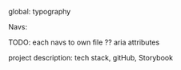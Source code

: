 global:
typography

Navs:

TODO:
each navs to own file ??
aria attributes

project description:
tech stack, gitHub, Storybook
